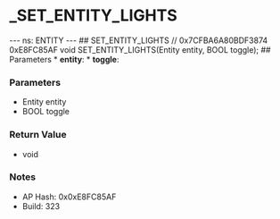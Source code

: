 # _SET_ENTITY_LIGHTS

--- ns: ENTITY --- ## SET_ENTITY_LIGHTS  // 0x7CFBA6A80BDF3874 0xE8FC85AF void SET_ENTITY_LIGHTS(Entity entity, BOOL toggle);   ## Parameters * **entity**: * **toggle**:

### Parameters
* Entity entity
* BOOL toggle

### Return Value
* void

### Notes
* AP Hash: 0x0xE8FC85AF
* Build: 323

